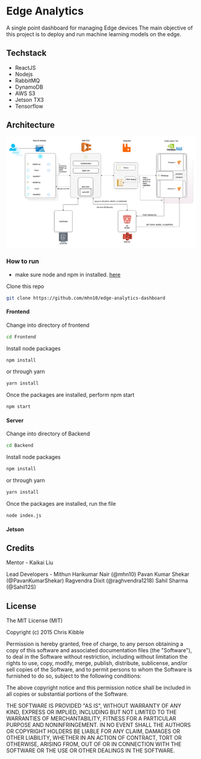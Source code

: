 # Edge Analytics
A single point dashboard for managing Edge devices
The main objective of this project is to deploy and run machine learning models on the edge.


## Techstack 
* ReactJS
* Nodejs
* RabbitMQ
* DynamoDB
* AWS S3
* Jetson TX3 
* Tensorflow
  
## Architecture
![Architecture Diagram](https://github.com/mhn10/edge-analytics-dashboard/blob/master/readme_assets/Edge_analytics_arch.png)

### How to run
* make sure node and npm in installed. [here](https://nodejs.org/en/)

Clone this repo 
```bash 
git clone https://github.com/mhn10/edge-analytics-dashboard
```

#### Frontend
Change into directory of frontend
```bash
cd Frontend
```
Install node packages 
```bash
npm install
```
or through yarn
```bash
yarn install
```
Once the packages are installed, perform npm start
```bash
npm start
```

#### Server
Change into directory of Backend
```bash
cd Backend
```
Install node packages 
```bash
npm install
```
or through yarn
```bash
yarn install
```
Once the packages are installed, run the file
```bash
node index.js
```

#### Jetson

## Credits
Mentor - Kaikai Liu

Lead Developers - 
Mithun Harikumar Nair (@mhn10)
Pavan Kumar Shekar (@PavanKumarShekar)
Ragvendra Dixit (@raghvendra1218)
Sahil Sharma (@Sahil12S)

 
## License
 
The MIT License (MIT)

Copyright (c) 2015 Chris Kibble

Permission is hereby granted, free of charge, to any person obtaining a copy of this software and associated documentation files (the "Software"), to deal in the Software without restriction, including without limitation the rights to use, copy, modify, merge, publish, distribute, sublicense, and/or sell copies of the Software, and to permit persons to whom the Software is furnished to do so, subject to the following conditions:

The above copyright notice and this permission notice shall be included in all copies or substantial portions of the Software.

THE SOFTWARE IS PROVIDED "AS IS", WITHOUT WARRANTY OF ANY KIND, EXPRESS OR IMPLIED, INCLUDING BUT NOT LIMITED TO THE WARRANTIES OF MERCHANTABILITY, FITNESS FOR A PARTICULAR PURPOSE AND NONINFRINGEMENT. IN NO EVENT SHALL THE AUTHORS OR COPYRIGHT HOLDERS BE LIABLE FOR ANY CLAIM, DAMAGES OR OTHER LIABILITY, WHETHER IN AN ACTION OF CONTRACT, TORT OR OTHERWISE, ARISING FROM, OUT OF OR IN CONNECTION WITH THE SOFTWARE OR THE USE OR OTHER DEALINGS IN THE SOFTWARE.